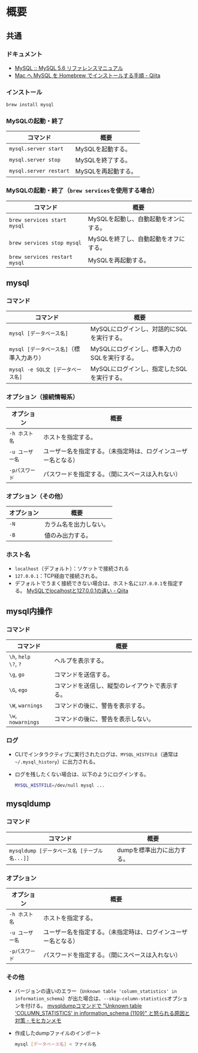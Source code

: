 # 概要

## 共通

### ドキュメント

- [MySQL :: MySQL 5.6 リファレンスマニュアル](https://dev.mysql.com/doc/refman/5.6/ja/)
- [Mac へ MySQL を Homebrew でインストールする手順 - Qiita](https://qiita.com/hkusu/items/cda3e8461e7a46ecf25d)

### インストール

```bash
brew install mysql
```

### MySQLの起動・終了

| コマンド               | 概要                |
| ---------------------- | ------------------- |
| `mysql.server start`   | MySQLを起動する。   |
| `mysql.server stop`    | MySQLを終了する。   |
| `mysql.server restart` | MySQLを再起動する。 |

### MySQLの起動・終了（`brew services`を使用する場合）

| コマンド                      | 概要                                  |
| ----------------------------- | ------------------------------------- |
| `brew services start mysql`   | MySQLを起動し、自動起動をオンにする。 |
| `brew services stop mysql`    | MySQLを終了し、自動起動をオフにする。 |
| `brew services restart mysql` | MySQLを再起動する。                   |

## mysql

### コマンド

|コマンド|概要|
|---|---|
|`mysql [データベース名]`|MySQLにログインし、対話的にSQLを実行する。|
|`mysql [データベース名]`（標準入力あり）|MySQLにログインし、標準入力のSQLを実行する。|
|`mysql -e SQL文 [データベース名]`|MySQLにログインし、指定したSQLを実行する。|

### オプション（接続情報系）

|オプション|概要|
|---|---|
|`-h ホスト名`|ホストを指定する。|
|`-u ユーザー名`|ユーザー名を指定する。（未指定時は、ログインユーザー名となる）|
|`-pパスワード`|パスワードを指定する。（間にスペースは入れない）|

### オプション（その他）

|オプション|概要|
|---|---|
|`-N`|カラム名を出力しない。|
|`-B`|値のみ出力する。|

### ホスト名

- `localhost`（デフォルト）：ソケットで接続される
- `127.0.0.1`：TCP経由で接続される。
- デフォルトでうまく接続できない場合は、ホスト名に`127.0.0.1`を指定する。
  [MySQLでlocalhostと127.0.0.1の違い - Qiita](https://qiita.com/TanukiTam/items/f6a08740d0fcda0db7be)

## mysql内操作

### コマンド

| コマンド                    | 概要                                           |
| --------------------------- | ---------------------------------------------- |
| `\h`, `help`<br />`\?`, `?` | ヘルプを表示する。                             |
| `\g`, `go`                  | コマンドを送信する。                           |
| `\G`, `ego`                 | コマンドを送信し、縦型のレイアウトで表示する。 |
| `\W`, `warnings`            | コマンドの後に、警告を表示する。               |
| `\w`, `nowarnings`          | コマンドの後に、警告を表示しない。             |

### ログ

- CLIでインタラクティブに実行されたログは、`MYSQL_HISTFILE`（通常は`~/.mysql_history`）に出力される。

- ログを残したくない場合は、以下のようにログインする。

  ```bash
  MYSQL_HISTFILE=/dev/null mysql ...
  ```

## mysqldump

### コマンド

|コマンド|概要|
|---|---|
|`mysqldump [データベース名 [テーブル名...]]`|dumpを標準出力に出力する。|

### オプション

| オプション      | 概要                                                         |
| --------------- | ------------------------------------------------------------ |
| `-h ホスト名`   | ホストを指定する。                                           |
| `-u ユーザー名` | ユーザー名を指定する。（未指定時は、ログインユーザー名となる） |
| `-pパスワード`  | パスワードを指定する。（間にスペースは入れない）             |

### その他

- バージョンの違いのエラー（`Unknown table 'column_statistics' in information_schema`）が出た場合は、`--skip-column-statistics`オプションを付ける。
  [mysqldumpコマンドで "Unknown table 'COLUMN_STATISTICS' in information_schema (1109)" と怒られる原因と対策 - モヒカンメモ](https://blog.pinkumohikan.com/entry/mysqldump-disable-column-statistics)

- 作成したdumpファイルのインポート

  ```bash
  mysql [データベース名] < ファイル名
  ```
